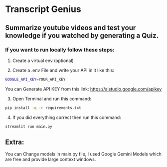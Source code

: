 # Transcript Genius

## Summarize youtube videos and test your knowledge if you watched by generating a Quiz.

### If you want to run locally follow these steps:

1. Create a virtual env (optional)

2. Create a .env File and write your API in it like this:

```bash
GOOGLE_API_KEY=YOUR_API_KEY
```
You can Generate API KEY from this link: https://aistudio.google.com/apikey

3. Open Terminal and run this command:

```bash
pip install -q -r requirements.txt
```

4. If you did everything correct then run this command:

```bash
streamlit run main.py
```

## Extra:
You can Change models in main.py file,  I used Google Gemini Models which are free and provide large context windows.